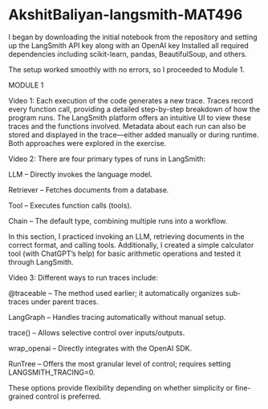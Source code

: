 # AkshitBaliyan-langsmith-MAT496



I began by downloading the initial notebook from the repository and setting up the LangSmith API key along with an OpenAI key
Installed all required dependencies including scikit-learn, pandas, BeautifulSoup, and others.

The setup worked smoothly with no errors, so I proceeded to Module 1.


MODULE 1

Video 1:
Each execution of the code generates a new trace. Traces record every function call, providing a detailed step-by-step breakdown of how the program runs. The LangSmith platform offers an intuitive UI to view these traces and the functions involved. Metadata about each run can also be stored and displayed in the trace—either added manually or during runtime. Both approaches were explored in the exercise.

Video 2:
There are four primary types of runs in LangSmith:

LLM – Directly invokes the language model.

Retriever – Fetches documents from a database.

Tool – Executes function calls (tools).

Chain – The default type, combining multiple runs into a workflow.

In this section, I practiced invoking an LLM, retrieving documents in the correct format, and calling tools. Additionally, I created a simple calculator tool (with ChatGPT’s help) for basic arithmetic operations and tested it through LangSmith.

Video 3:
Different ways to run traces include:

@traceable – The method used earlier; it automatically organizes sub-traces under parent traces.

LangGraph – Handles tracing automatically without manual setup.

trace() – Allows selective control over inputs/outputs.

wrap_openai – Directly integrates with the OpenAI SDK.

RunTree – Offers the most granular level of control; requires setting LANGSMITH_TRACING=0.

These options provide flexibility depending on whether simplicity or fine-grained control is preferred.

